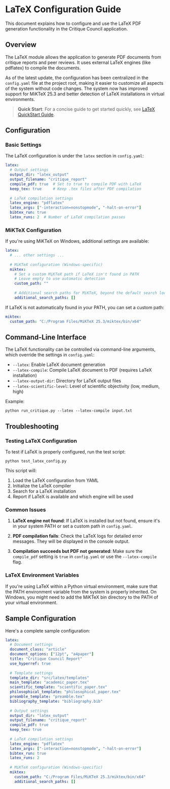 # LaTeX Configuration Guide

This document explains how to configure and use the LaTeX PDF generation functionality in the Critique Council application.

## Overview

The LaTeX module allows the application to generate PDF documents from critique reports and peer reviews. It uses external LaTeX engines (like pdflatex) to compile the documents.

As of the latest update, the configuration has been centralized in the `config.yaml` file at the project root, making it easier to customize all aspects of the system without code changes. The system now has improved support for MiKTeX 25.3 and better detection of LaTeX installations in virtual environments.

> **Quick Start**: For a concise guide to get started quickly, see [LaTeX QuickStart Guide](./latex_quickstart.md).

## Configuration

### Basic Settings

The LaTeX configuration is under the `latex` section in `config.yaml`:

```yaml
latex:
  # Output settings
  output_dir: "latex_output"
  output_filename: "critique_report"
  compile_pdf: true  # Set to true to compile PDF with LaTeX
  keep_tex: true     # Keep .tex files after PDF compilation
  
  # LaTeX compilation settings
  latex_engine: "pdflatex"
  latex_args: ["-interaction=nonstopmode", "-halt-on-error"]
  bibtex_run: true
  latex_runs: 2  # Number of LaTeX compilation passes
```

### MiKTeX Configuration

If you're using MiKTeX on Windows, additional settings are available:

```yaml
latex:
  # ... other settings ...
  
  # MiKTeX configuration (Windows-specific)
  miktex:
    # Set a custom MiKTeX path if LaTeX isn't found in PATH
    # Leave empty to use automatic detection
    custom_path: ""
    
    # Additional search paths for MiKTeX, beyond the default search locations
    additional_search_paths: []
```

If LaTeX is not automatically found in your PATH, you can set a custom path:

```yaml
miktex:
  custom_path: "C:/Program Files/MiKTeX 25.3/miktex/bin/x64"
```

## Command-Line Interface

The LaTeX functionality can be controlled via command-line arguments, which override the settings in `config.yaml`:

- `--latex`: Enable LaTeX document generation
- `--latex-compile`: Compile LaTeX document to PDF (requires LaTeX installation)
- `--latex-output-dir`: Directory for LaTeX output files
- `--latex-scientific-level`: Level of scientific objectivity (low, medium, high)

Example:
```
python run_critique.py --latex --latex-compile input.txt
```

## Troubleshooting

### Testing LaTeX Configuration

To test if LaTeX is properly configured, run the test script:

```
python test_latex_config.py
```

This script will:
1. Load the LaTeX configuration from YAML
2. Initialize the LaTeX compiler
3. Search for a LaTeX installation
4. Report if LaTeX is available and which engine will be used

### Common Issues

1. **LaTeX engine not found**: If LaTeX is installed but not found, ensure it's in your system PATH or set a custom path in `config.yaml`.

2. **PDF compilation fails**: Check the LaTeX logs for detailed error messages. They will be displayed in the console output.

3. **Compilation succeeds but PDF not generated**: Make sure the `compile_pdf` setting is `true` in `config.yaml` or use the `--latex-compile` flag.

### LaTeX Environment Variables

If you're using LaTeX within a Python virtual environment, make sure that the PATH environment variable from the system is properly inherited. On Windows, you might need to add the MiKTeX bin directory to the PATH of your virtual environment.

## Sample Configuration

Here's a complete sample configuration:

```yaml
latex:
  # Document settings
  document_class: "article"
  document_options: ["12pt", "a4paper"]
  title: "Critique Council Report"
  use_hyperref: true
  
  # Template settings
  template_dir: "src/latex/templates"
  main_template: "academic_paper.tex"
  scientific_template: "scientific_paper.tex"
  philosophical_template: "philosophical_paper.tex"
  preamble_template: "preamble.tex"
  bibliography_template: "bibliography.bib"
  
  # Output settings
  output_dir: "latex_output"
  output_filename: "critique_report"
  compile_pdf: true
  keep_tex: true
  
  # LaTeX compilation settings
  latex_engine: "pdflatex"
  latex_args: ["-interaction=nonstopmode", "-halt-on-error"]
  bibtex_run: true
  latex_runs: 2
  
  # MiKTeX configuration (Windows-specific)
  miktex:
    custom_path: "C:/Program Files/MiKTeX 25.3/miktex/bin/x64"
    additional_search_paths: []
